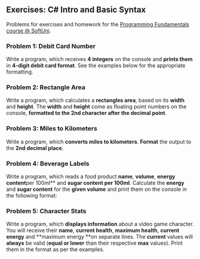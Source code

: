 ## Exercises: C# Intro and Basic Syntax

Problems for exercises and homework for the
[Programming
Fundamentals course @ SoftUni](https://softuni.bg/courses/programming-fundamentals).

### Problem 1: Debit Card Number

Write a program, which receives **4 integers**
on the console and **prints them** in **4-digit debit card format**. See the
examples below for the appropriate formatting.

### Problem 2: Rectangle Area

Write a program, which calculates a **rectangles area**, based on its **width** and **height**. The **width** and **height** come as floating point numbers
on the console, **formatted to the 2nd character after the decimal point**.

### Problem 3: Miles to Kilometers

Write a program, which **converts miles to kilometers**. **Format** the output to the **2nd decimal place**.

### Problem 4: Beverage Labels

Write a program, which reads a food product
**name**, **volume**, **energy content**per 100ml** and **sugar content per 100ml**. Calculate the **energy** and **sugar content**
for the **given volume** and print them
on the console in the following format:

### Problem 5: Character Stats

Write a program, which **displays information** about a video game character. You will receive
their **name**, **current health**, **maximum
health**, **current energy** and **maximum energy **on separate lines. The **current** values will **always** be valid (**equal or lower** than their respective **max** values). Print them in the format as per the examples.
